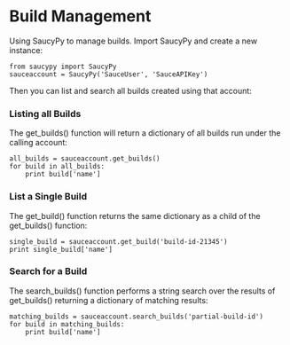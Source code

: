 Build Management
================

Using SaucyPy to manage builds. Import SaucyPy and create a new instance:

```
from saucypy import SaucyPy
sauceaccount = SaucyPy('SauceUser', 'SauceAPIKey')
```

Then you can list and search all builds created using that account:

### Listing all Builds
The get_builds() function will return a dictionary of all builds run under the calling account:

```
all_builds = sauceaccount.get_builds()
for build in all_builds:
    print build['name']
```

### List a Single Build
The get_build() function returns the same dictionary as a child of the get_builds() function:

```
single_build = sauceaccount.get_build('build-id-21345')
print single_build['name']
```

### Search for a Build
The search_builds() function performs a string search over the results of get_builds() returning a dictionary of matching results:

```
matching_builds = sauceaccount.search_builds('partial-build-id')
for build in matching_builds:
    print build['name']
```